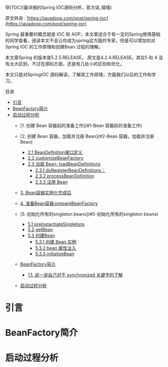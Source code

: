 @[TOC](最详细的Spring IOC源码分析，首次读_嘻嘻)

原文转自 : [https://javadoop.com/post/spring-ioc](https://javadoop.com/post/spring-ioc)

Spring 最重要的概念就是 IOC 和 AOP，本文章适合于有一定的Spring使用基础的同学查看，阅读本文不会让你成为spring这方面的专家，但是可以增加你对Spring IOC 的工作原理和创建Bean 过程的理解。

本文章Spring 的版本是5.2.5.RELEASE， 原文是4.2.4.RELEASE。其实5 和 4 没有太大区别，不过在源码方面，还是有几处小的区别和优化。

本文只是对SpringIOC 源码解读，了解其工作原理，方面我们以后的工作和学习。

目录
- [引言](#引言)
- [BeanFactory简介](#BeanFactory简介)
- [启动过程分析](#启动过程分析)	
	- [1. 创建 Bean 容器前的准备工作](#1-Bean 容器前的准备工作)			
	- [2. 创建 Bean 容器，加载并注册 Bean](#2-Bean 容器，加载并注册 Bean)	
		- [2.1 BeanDefinition接口定义](#2-1-BeanDefinition接口定义)	
		- [2.2 customizeBeanFactory](#2-2-customizeBeanFactory)	
		- [2.3 加载 Bean: loadBeanDefinitions](#2-3-loadBeanDefinitions)	
			- [2.3.1 doRegisterBeanDefinitions：](#2-3-1-doRegisterBeanDefinitions)	
			- [2.3.2 processBeanDefinition](#2-3-2-processBeanDefinition)	
			- [2.3.3 注册 Bean](#2-3-3-注册Bean)	
	- [3. Bean容器实例化完成后](#3-Bean容器实例化完成后)		
	- [4. 准备Bean容器:prepareBeanFactory](#4-准备Bean容器:prepareBeanFactory)	
	- [5. 初始化所有的singleton beans](#5-初始化所有的singleton beans)	
		- [5.1 preInstantiateSingletons](#5-1-启动过程分析)	
		- [5.2 getBean](#5-2-getBean)	
		- [5.3 创建Bean](#5-3-创建Bean)	
			- [5.3.1 创建 Bean 实例](#5-3-1-创建Bean实例)	
			- [5.3.2 bean 属性注入](#5-3-2-bean属性注入)	
			- [5.3.3 initializeBean](#5-3-3-initializeBean)	
		
		
		
		
    - [BeanFactory简介](#BeanFactory简介)
        - [1.1. 说一说自己对于 synchronized 关键字的了解](#11-说一说自己对于-synchronized-关键字的了解)
		
	- [启动过程分析](#启动过程分析)	
		





# 引言


# BeanFactory简介



# 启动过程分析








